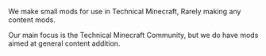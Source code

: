 We make small mods for use in Technical Minecraft, Rarely making any content mods.



Our main focus is the Technical Minecraft Community, but we do have mods aimed at general content addition.
